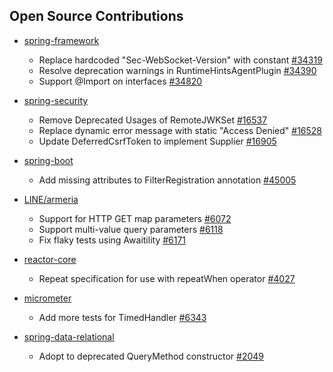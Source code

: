 ## Open Source Contributions

- [spring-framework](https://github.com/spring-projects/spring-framework)
  - Replace hardcoded "Sec-WebSocket-Version" with constant [#34319](https://github.com/spring-projects/spring-framework/pull/34319)
  - Resolve deprecation warnings in RuntimeHintsAgentPlugin [#34390](https://github.com/spring-projects/spring-framework/pull/34390)
  - Support @Import on interfaces [#34820](https://github.com/spring-projects/spring-framework/pull/34820)

- [spring-security](https://github.com/spring-projects/spring-security)
  - Remove Deprecated Usages of RemoteJWKSet [#16537](https://github.com/spring-projects/spring-security/pull/16537)
  - Replace dynamic error message with static "Access Denied" [#16528](https://github.com/spring-projects/spring-security/pull/16528)
  - Update DeferredCsrfToken to implement Supplier [#16905](https://github.com/spring-projects/spring-security/pull/16905)

- [spring-boot](https://github.com/spring-projects/spring-boot)
  - Add missing attributes to FilterRegistration annotation [#45005](https://github.com/spring-projects/spring-boot/pull/45005)
    
- [LINE/armeria](https://github.com/line/armeria)
  - Support for HTTP GET map parameters [#6072](https://github.com/line/armeria/pull/6072)
  - Support multi-value query parameters [#6118](https://github.com/line/armeria/pull/6118)
  - Fix flaky tests using Awaitility [#6171](https://github.com/line/armeria/pull/6171)
 
- [reactor-core](https://github.com/reactor/reactor-core)
  - Repeat specification for use with repeatWhen operator [#4027](https://github.com/reactor/reactor-core/pull/4027)

- [micrometer](https://github.com/line/armeria)
  - Add more tests for TimedHandler [#6343](https://github.com/micrometer-metrics/micrometer/pull/6343)
 
- [spring-data-relational](https://github.com/spring-projects/spring-data-relational)
  - Adopt to deprecated QueryMethod constructor [#2049](https://github.com/spring-projects/spring-data-relational/pull/2049)

 
<!--
**kwondh5217/kwondh5217** is a ✨ _special_ ✨ repository because its `README.md` (this file) appears on your GitHub profile.

Here are some ideas to get you started:

- 🔭 I’m currently working on ...
- 🌱 I’m currently learning ...
- 👯 I’m looking to collaborate on ...
- 🤔 I’m looking for help with ...
- 💬 Ask me about ...
- 📫 How to reach me: ...
- 😄 Pronouns: ...
- ⚡ Fun fact: ...
-->
